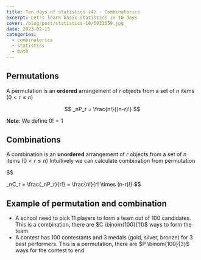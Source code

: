 ```yaml
---
title: Ten days of statistics (4) - Combinatorics
excerpt: Let's learn basic statistics in 10 days
cover: /blog/post/statistics-10/5031659.jpg
date: 2023-02-15
categories:
  - combinatorics
  - statistics
  - math
---
```


## Permutations

A permutation is an **ordered** arrangement of $r$ objects from a set of $n$ items ($0< r \leq n$)

$$
_nP_r = \frac{n!}{(n-r)!}
$$

**Note**: We define $0! = 1$

## Combinations

A combination is an **unordered** arrangement of $r$ objects from a set of $n$ items ($0< r \leq n$)
Intuitively we can calculate combination from permutation

$$

_nC_r = \frac{_nP_r}{r!} = \frac{n!}{r! \times (n-r)!}
$$

## Example of permutation and combination

- A school need to pick 11 players to form a team out of 100 candidates.
  This is a combination, there are $C \binom{100}{11}$ ways to form the team
- A contest has 100 contestants and 3 medals (gold, silver, bronze) for 3 best performers.
  This is a permutation, there are $P \binom{100}{3}$ ways for the contest to end
